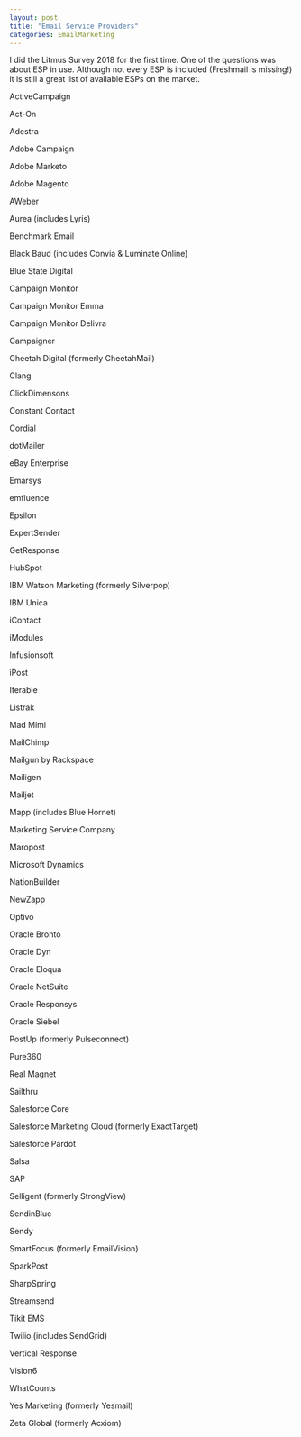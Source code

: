 ```yaml
---
layout: post
title: "Email Service Providers"
categories: EmailMarketing
---
```


I did the Litmus Survey 2018 for the first time. One of the questions was about ESP in use. Although not every ESP is included (Freshmail is missing!) it is still a great list of available ESPs on the market.


ActiveCampaign 

Act-On

Adestra

Adobe Campaign

Adobe Marketo

Adobe Magento

AWeber

Aurea (includes Lyris)

Benchmark Email

Black Baud (includes Convia & Luminate Online)

Blue State Digital

Campaign Monitor

Campaign Monitor Emma

Campaign Monitor Delivra

Campaigner

Cheetah Digital (formerly CheetahMail)

Clang

ClickDimensons

Constant Contact

Cordial

dotMailer

eBay Enterprise

Emarsys

emfluence

Epsilon

ExpertSender

GetResponse

HubSpot

IBM Watson Marketing (formerly Silverpop)

IBM Unica

iContact

iModules

Infusionsoft

iPost

Iterable

Listrak

Mad Mimi

MailChimp

Mailgun by Rackspace

Mailigen

Mailjet

Mapp (includes Blue Hornet)

Marketing Service Company

Maropost

Microsoft Dynamics

NationBuilder

NewZapp

Optivo

Oracle Bronto

Oracle Dyn

Oracle Eloqua

Oracle NetSuite

Oracle Responsys

Oracle Siebel

PostUp (formerly Pulseconnect)

Pure360

Real Magnet

Sailthru

Salesforce Core

Salesforce Marketing Cloud (formerly ExactTarget)

Salesforce Pardot

Salsa

SAP

Selligent (formerly StrongView)

SendinBlue

Sendy

SmartFocus (formerly EmailVision)

SparkPost

SharpSpring

Streamsend

Tikit EMS

Twilio (includes SendGrid)

Vertical Response

Vision6

WhatCounts

Yes Marketing (formerly Yesmail)

Zeta Global (formerly Acxiom)



